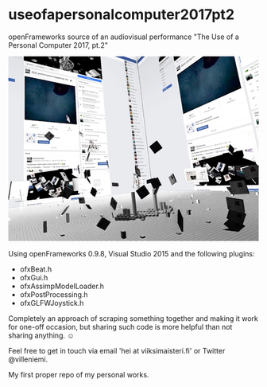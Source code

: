 # useofapersonalcomputer2017pt2
openFrameworks source of an audiovisual performance "The Use of a Personal Computer 2017, pt.2"

![Screenshot of the performance](useofpc2017pt2-thumb.jpg?raw=true "The Use of a Personal Computer 2017, pt.2")

Using openFrameworks 0.9.8, Visual Studio 2015 and the following plugins:

- ofxBeat.h
- ofxGui.h
- ofxAssimpModelLoader.h
- ofxPostProcessing.h
- ofxGLFWJoystick.h

Completely an approach of scraping something together and making it work for one-off occasion, but sharing such code is more helpful than not sharing anything. ☺

Feel free to get in touch via email 'hei at viiksimaisteri.fi' or Twitter @villeniemi.

My first proper repo of my personal works. 

